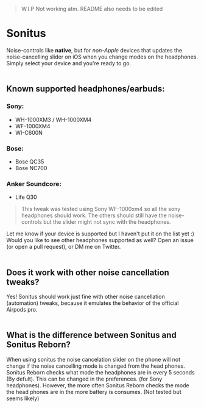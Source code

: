 > W.I.P Not working atm. README also needs to be edited
# Sonitus
Noise-controls like **native**, but for _non-Apple_ devices that updates the noise-cancelling slider on iOS when you change modes on the headphones.
Simply select your device and you're ready to go.
\
&nbsp;

## Known supported headphones/earbuds:
### Sony:
- WH-1000XM3 / WH-1000XM4
- WF-1000XM4
- WI-C600N
### Bose:
- Bose QC35
- Bose NC700
### Anker Soundcore:
- Life Q30
> This tweak was tested using Sony WF-1000xm4 so all the sony headphones should work. The others should still have the noise-controls but the slider might not sync with the headphones.

Let me know if your device is supported but I haven't put it on the list yet :)  
Would you like to see other headphones supported as well? Open an issue (or open a pull request), or DM me on Twitter.
\
&nbsp;

## Does it work with other noise cancellation tweaks?
Yes! Sonitus should work just fine with other noise cancellation (automation) tweaks, because it emulates the behavior of the official Airpods pro.
\
&nbsp;
## What is the difference between Sonitus and Sonitus Reborn?
When using sonitus the noise cancelation slider on the phone will not change if the noise cancelling mode is changed from the head phones. Sonitus Reborn checks what mode the headphones are in every 5 seconds (By defult). This can be changed in the preferences. (for Sony headphones). However, the more often Sonitus Reborn checks the mode the head phones are in the more battery is consumes. (Not tested but seems likely)
\
&nbsp;
